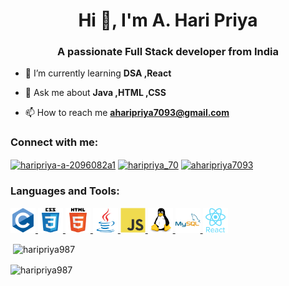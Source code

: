 <h1 align="center">Hi 👋, I'm A. Hari Priya</h1>
<h3 align="center">A passionate Full Stack developer from India</h3>

- 🌱 I’m currently learning **DSA ,React**

- 💬 Ask me about **Java ,HTML ,CSS**

- 📫 How to reach me **aharipriya7093@gmail.com**

<h3 align="left">Connect with me:</h3>
<p align="left">
<a href="https://linkedin.com/in/haripriya-a-2096082a1" target="blank"><img align="center" src="https://raw.githubusercontent.com/rahuldkjain/github-profile-readme-generator/master/src/images/icons/Social/linked-in-alt.svg" alt="haripriya-a-2096082a1" height="30" width="40" /></a>
<a href="https://www.codechef.com/users/haripriya_70" target="blank"><img align="center" src="https://cdn.jsdelivr.net/npm/simple-icons@3.1.0/icons/codechef.svg" alt="haripriya_70" height="30" width="40" /></a>
<a href="https://www.hackerrank.com/aharipriya7093" target="blank"><img align="center" src="https://raw.githubusercontent.com/rahuldkjain/github-profile-readme-generator/master/src/images/icons/Social/hackerrank.svg" alt="aharipriya7093" height="30" width="40" /></a>
</p>

<h3 align="left">Languages and Tools:</h3>
<p align="left"> <a href="https://www.cprogramming.com/" target="_blank" rel="noreferrer"> <img src="https://raw.githubusercontent.com/devicons/devicon/master/icons/c/c-original.svg" alt="c" width="40" height="40"/> </a> <a href="https://www.w3schools.com/css/" target="_blank" rel="noreferrer"> <img src="https://raw.githubusercontent.com/devicons/devicon/master/icons/css3/css3-original-wordmark.svg" alt="css3" width="40" height="40"/> </a> <a href="https://www.w3.org/html/" target="_blank" rel="noreferrer"> <img src="https://raw.githubusercontent.com/devicons/devicon/master/icons/html5/html5-original-wordmark.svg" alt="html5" width="40" height="40"/> </a> <a href="https://www.java.com" target="_blank" rel="noreferrer"> <img src="https://raw.githubusercontent.com/devicons/devicon/master/icons/java/java-original.svg" alt="java" width="40" height="40"/> </a> <a href="https://developer.mozilla.org/en-US/docs/Web/JavaScript" target="_blank" rel="noreferrer"> <img src="https://raw.githubusercontent.com/devicons/devicon/master/icons/javascript/javascript-original.svg" alt="javascript" width="40" height="40"/> </a> <a href="https://www.linux.org/" target="_blank" rel="noreferrer"> <img src="https://raw.githubusercontent.com/devicons/devicon/master/icons/linux/linux-original.svg" alt="linux" width="40" height="40"/> </a> <a href="https://www.mysql.com/" target="_blank" rel="noreferrer"> <img src="https://raw.githubusercontent.com/devicons/devicon/master/icons/mysql/mysql-original-wordmark.svg" alt="mysql" width="40" height="40"/> </a> <a href="https://reactjs.org/" target="_blank" rel="noreferrer"> <img src="https://raw.githubusercontent.com/devicons/devicon/master/icons/react/react-original-wordmark.svg" alt="react" width="40" height="40"/> </a> </p>

<p>&nbsp;<img align="center" src="https://github-readme-stats.vercel.app/api?username=haripriya987&show_icons=true&locale=en" alt="haripriya987" /></p>

<p><img align="center" src="https://github-readme-streak-stats.herokuapp.com/?user=haripriya987&" alt="haripriya987" /></p>

